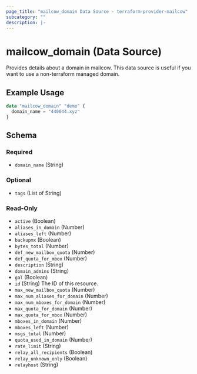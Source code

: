 ```yaml
---
page_title: "mailcow_domain Data Source - terraform-provider-mailcow"
subcategory: ""
description: |-
---
```


# mailcow_domain (Data Source)

Provides details about a domain in mailcow. This data source is useful if you want to use a non-terraform managed domain.

## Example Usage
```terraform
data "mailcow_domain" "demo" {
  domain_name = "440044.xyz"
}
```

<!-- schema generated by tfplugindocs -->
## Schema

### Required

- `domain_name` (String)

### Optional

- `tags` (List of String)

### Read-Only

- `active` (Boolean)
- `aliases_in_domain` (Number)
- `aliases_left` (Number)
- `backupmx` (Boolean)
- `bytes_total` (Number)
- `def_new_mailbox_quota` (Number)
- `def_quota_for_mbox` (Number)
- `description` (String)
- `domain_admins` (String)
- `gal` (Boolean)
- `id` (String) The ID of this resource.
- `max_new_mailbox_quota` (Number)
- `max_num_aliases_for_domain` (Number)
- `max_num_mboxes_for_domain` (Number)
- `max_quota_for_domain` (Number)
- `max_quota_for_mbox` (Number)
- `mboxes_in_domain` (Number)
- `mboxes_left` (Number)
- `msgs_total` (Number)
- `quota_used_in_domain` (Number)
- `rate_limit` (String)
- `relay_all_recipients` (Boolean)
- `relay_unknown_only` (Boolean)
- `relayhost` (String)
